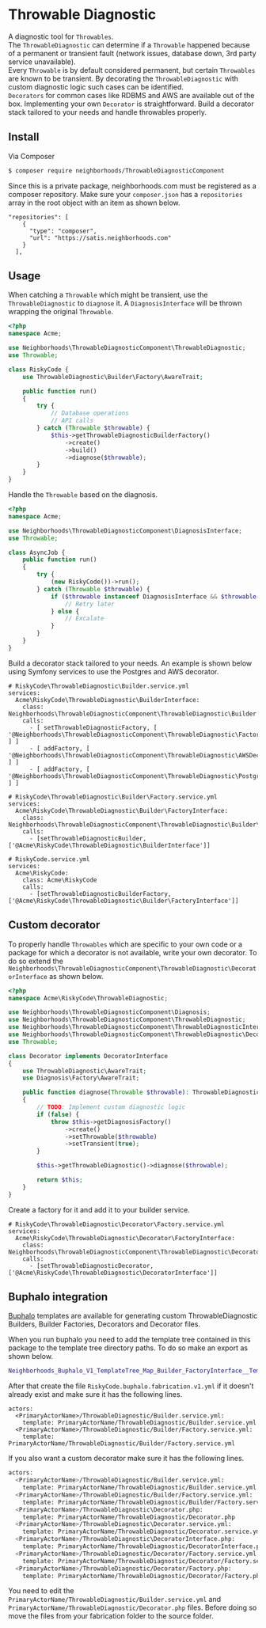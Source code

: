 # Throwable Diagnostic

A diagnostic tool for `Throwables`.  
The `ThrowableDiagnostic` can determine if a `Throwable` happened because of a permanent or transient fault (network issues, database down, 3rd party service unavailable).  
Every `Throwable` is by default considered permanent, but certain `Throwables` are known to be transient. By decorating the `ThrowableDiagnostic` with custom diagnostic logic such cases can be identified.  
`Decorators` for common cases like RDBMS and AWS are available out of the box. Implementing your own `Decorator` is straightforward. Build a decorator stack tailored to your needs and handle throwables properly.

## Install

Via Composer

``` bash
$ composer require neighborhoods/ThrowableDiagnosticComponent
```

Since this is a private package, neighborhoods.com must be registered as a composer repository. Make sure your `composer.json` has a `repositories` array in the root object with an item as shown below.

```
"repositories": [
    {
      "type": "composer",
      "url": "https://satis.neighborhoods.com"
    }
  ],
```

## Usage

When catching a `Throwable` which might be transient, use the `ThrowableDiagnostic` to `diagnose` it. A `DiagnosisInterface` will be thrown wrapping the original `Throwable`.

``` php
<?php
namespace Acme;

use Neighborhoods\ThrowableDiagnosticComponent\ThrowableDiagnostic;
use Throwable;

class RiskyCode {
    use ThrowableDiagnostic\Builder\Factory\AwareTrait;

    public function run()
    {
        try {
            // Database operations
            // API calls
        } catch (Throwable $throwable) {
            $this->getThrowableDiagnosticBuilderFactory()
                ->create()
                ->build()
                ->diagnose($throwable);
        }
    }
}
```

Handle the `Throwable` based on the diagnosis.

``` php
<?php
namespace Acme;

use Neighborhoods\ThrowableDiagnosticComponent\DiagnosisInterface;
use Throwable;

class AsyncJob {
    public function run()
    {
        try {
            (new RiskyCode())->run();
        } catch (Throwable $throwable) {
            if ($throwable instanceof DiagnosisInterface && $throwable->isTransient()) {
                // Retry later
            } else {
                // Excalate
            }
        }
    }
}
```

Build a decorator stack tailored to your needs. An example is shown below using Symfony services to use the Postgres and AWS decorator.
```
# RiskyCode\ThrowableDiagnostic\Builder.service.yml
services:
  Acme\RiskyCode\ThrowableDiagnostic\BuilderInterface:
    class: Neighborhoods\ThrowableDiagnosticComponent\ThrowableDiagnostic\Builder
    calls:
      - [ setThrowableDiagnosticFactory, [ '@Neighborhoods\ThrowableDiagnosticComponent\ThrowableDiagnostic\FactoryInterface' ] ]
      - [ addFactory, [ '@Neighborhoods\ThrowableDiagnosticComponent\ThrowableDiagnostic\AWSDecorator\FactoryInterface' ] ]
      - [ addFactory, [ '@Neighborhoods\ThrowableDiagnosticComponent\ThrowableDiagnostic\PostgresDecorator\FactoryInterface' ] ]
```
```
# RiskyCode\ThrowableDiagnostic\Builder\Factory.service.yml
services:
  Acme\RiskyCode\ThrowableDiagnostic\Builder\FactoryInterface:
    class: Neighborhoods\ThrowableDiagnosticComponent\ThrowableDiagnostic\Builder\Factory
    calls:
      - [setThrowableDiagnosticBuilder, ['@Acme\RiskyCode\ThrowableDiagnostic\BuilderInterface']]
```

```
# RiskyCode.service.yml
services:
  Acme\RiskyCode:
    class: Acme\RiskyCode
    calls:
      - [setThrowableDiagnosticBuilderFactory, ['@Acme\RiskyCode\ThrowableDiagnostic\Builder\FactoryInterface']]
```

## Custom decorator

To properly handle `Throwables` which are specific to your own code or a package for which a decorator is not available, write your own decorator. To do so extend the `Neighborhoods\ThrowableDiagnosticComponent\ThrowableDiagnostic\DecoratorInterface` as shown below.
``` php
<?php
namespace Acme\RiskyCode\ThrowableDiagnostic;

use Neighborhoods\ThrowableDiagnosticComponent\Diagnosis;
use Neighborhoods\ThrowableDiagnosticComponent\ThrowableDiagnostic;
use Neighborhoods\ThrowableDiagnosticComponent\ThrowableDiagnosticInterface;
use Neighborhoods\ThrowableDiagnosticComponent\ThrowableDiagnostic\DecoratorInterface;
use Throwable;

class Decorator implements DecoratorInterface
{
    use ThrowableDiagnostic\AwareTrait;
    use Diagnosis\Factory\AwareTrait;

    public function diagnose(Throwable $throwable): ThrowableDiagnosticInterface
    {
        // TODO: Implement custom diagnostic logic
        if (false) {
            throw $this->getDiagnosisFactory()
                ->create()
                ->setThrowable($throwable)
                ->setTransient(true);
        }

        $this->getThrowableDiagnostic()->diagnose($throwable);

        return $this;
    }
}
```

Create a factory for it and add it to your builder service.

```
# RiskyCode\ThrowableDiagnostic\Decorator\Factory.service.yml
services:
  Acme\RiskyCode\ThrowableDiagnostic\Decorator\FactoryInterface:
    class: Neighborhoods\ThrowableDiagnosticComponent\ThrowableDiagnostic\Decorator\Factory
    calls:
      - [setThrowableDiagnosticDecorator, ['@Acme\RiskyCode\ThrowableDiagnostic\DecoratorInterface']]
```

## Buphalo integration

[Buphalo](https://github.com/neighborhoods/Buphalo) templates are available for generating custom ThrowableDiagnostic Builders, Builder Factories, Decorators and Decorator files.

When you run buphalo you need to add the template tree contained in this package to the template tree directory paths. To do so make an export as shown below.
``` bash
Neighborhoods_Buphalo_V1_TemplateTree_Map_Builder_FactoryInterface__TemplateTreeDirectoryPaths=default:$PWD/vendor/neighborhoods/buphalo/template-tree/V1,diagnostic:$PWD/vendor/neighborhoods/ThrowableDiagnosticComponent/template-tree/V1
```

After that create the file `RiskyCode.buphalo.fabrication.v1.yml` if it doesn't already exist and make sure it has the following lines.

```
actors:
  <PrimaryActorName>/ThrowableDiagnostic/Builder.service.yml:
    template: PrimaryActorName/ThrowableDiagnostic/Builder.service.yml
  <PrimaryActorName>/ThrowableDiagnostic/Builder/Factory.service.yml:
    template: PrimaryActorName/ThrowableDiagnostic/Builder/Factory.service.yml
```
If you also want a custom decorator make sure it has the following lines.

``` bash
actors:
  <PrimaryActorName>/ThrowableDiagnostic/Builder.service.yml:
    template: PrimaryActorName/ThrowableDiagnostic/Builder.service.yml
  <PrimaryActorName>/ThrowableDiagnostic/Builder/Factory.service.yml:
    template: PrimaryActorName/ThrowableDiagnostic/Builder/Factory.service.yml
  <PrimaryActorName>/ThrowableDiagnostic\Decorator.php:
    template: PrimaryActorName/ThrowableDiagnostic/Decorator.php
  <PrimaryActorName>/ThrowableDiagnostic\Decorator.service.yml:
    template: PrimaryActorName/ThrowableDiagnostic/Decorator.service.yml
  <PrimaryActorName>/ThrowableDiagnostic\DecoratorInterface.php:
    template: PrimaryActorName/ThrowableDiagnostic/DecoratorInterface.php
  <PrimaryActorName>/ThrowableDiagnostic/Decorator/Factory.service.yml:
    template: PrimaryActorName/ThrowableDiagnostic/Decorator/Factory.service.yml
  <PrimaryActorName>/ThrowableDiagnostic/Decorator/Factory.php:
    template: PrimaryActorName/ThrowableDiagnostic/Decorator/Factory.php
```

You need to edit the `PrimaryActorName/ThrowableDiagnostic/Builder.service.yml` and `PrimaryActorName/ThrowableDiagnostic/Decorator.php` files. Before doing so move the files from your fabrication folder to the source folder.